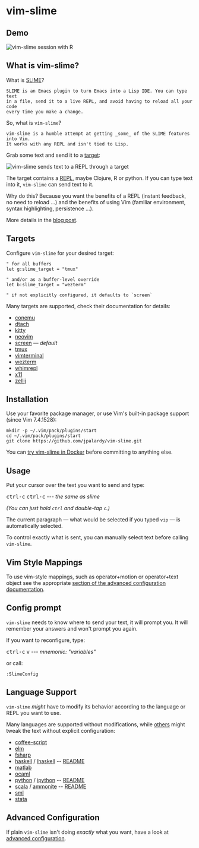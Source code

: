 vim-slime
=========

Demo
------------

![vim-slime session with R](assets/vim-slime.gif)


What is vim-slime?
------------------

What is [SLIME](https://en.wikipedia.org/wiki/SLIME)?

    SLIME is an Emacs plugin to turn Emacs into a Lisp IDE. You can type text
    in a file, send it to a live REPL, and avoid having to reload all your code
    every time you make a change.

So, what is `vim-slime`?

    vim-slime is a humble attempt at getting _some_ of the SLIME features into Vim.
    It works with any REPL and isn't tied to Lisp.

Grab some text and send it to a [target](#targets):

![vim-slime sends text to a REPL through a target](assets/vim-slime-model.png)

The target contains a [REPL](http://en.wikipedia.org/wiki/REPL), maybe Clojure, R or python. If you can type text into it, `vim-slime` can send text to it.

Why do this? Because you want the benefits of a REPL (instant feedback, no need to reload ...) and the benefits of using Vim (familiar environment, syntax highlighting, persistence ...).

More details in the [blog post](http://technotales.wordpress.com/2007/10/03/like-slime-for-vim/).

Targets
-------

Configure `vim-slime` for your desired target:

```vim
" for all buffers
let g:slime_target = "tmux"

" and/or as a buffer-level override
let b:slime_target = "wezterm"

" if not explicitly configured, it defaults to `screen`
```

Many targets are supported, check their documentation for details:

- [conemu](assets/doc/targets/conemu.md)
- [dtach](assets/doc/targets/dtach.md)
- [kitty](assets/doc/targets/kitty.md)
- [neovim](assets/doc/targets/neovim.md)
- [screen](assets/doc/targets/screen.md) — _default_
- [tmux](assets/doc/targets/tmux.md)
- [vimterminal](assets/doc/targets/vimterminal.md)
- [wezterm](assets/doc/targets/wezterm.md)
- [whimrepl](assets/doc/targets/whimrepl.md)
- [x11](assets/doc/targets/x11.md)
- [zellij](assets/doc/targets/zellij.md)

Installation
------------

Use your favorite package manager, or use Vim's built-in package support (since Vim 7.4.1528):

    mkdir -p ~/.vim/pack/plugins/start
    cd ~/.vim/pack/plugins/start
    git clone https://github.com/jpalardy/vim-slime.git

You can [try vim-slime in Docker](https://blog.jpalardy.com/posts/trying-vim-slime-in-docker/) before committing to anything else.

Usage
-------------

Put your cursor over the text you want to send and type:

<kbd>ctrl-c</kbd> <kbd>ctrl-c</kbd> _--- the same as slime_

_(You can just hold `ctrl` and double-tap `c`.)_

The current paragraph — what would be selected if you typed `vip` — is automatically selected.

To control exactly what is sent, you can manually select text before calling `vim-slime`.

## Vim Style Mappings

To use vim-style mappings, such as operator+motion or operator+text object see the appropriate [section of the advanced configuration documentation](https://github.com/jam1015/vim-slime/blob/track_channels/assets/doc/advanced.md#vim-style-mappings).

Config prompt
--------------

`vim-slime` needs to know where to send your text, it will prompt you.
It will remember your answers and won't prompt you again.

If you want to reconfigure, type:

<kbd>ctrl-c</kbd> <kbd>v</kbd> _--- mnemonic: "variables"_

or call:

    :SlimeConfig

Language Support
----------------

`vim-slime` _might_ have to modify its behavior according to the language or REPL
you want to use.

Many languages are supported without modifications, while [others](ftplugin)
might tweak the text without explicit configuration:

  * [coffee-script](ftplugin/coffee/slime.vim)
  * [elm](ftplugin/elm/slime.vim)
  * [fsharp](ftplugin/fsharp/slime.vim)
  * [haskell](ftplugin/haskell/slime.vim) / [lhaskell](ftplugin/haskell/slime.vim) -- [README](ftplugin/haskell)
  * [matlab](ftplugin/matlab/slime.vim)
  * [ocaml](ftplugin/ocaml/slime.vim)
  * [python](ftplugin/python/slime.vim) / [ipython](ftplugin/python/slime.vim) -- [README](ftplugin/python)
  * [scala](ftplugin/scala/slime.vim) / [ammonite](ftplugin/scala/slime.vim) -- [README](ftplugin/scala)
  * [sml](ftplugin/sml/slime.vim)
  * [stata](ftplugin/stata/slime.vim)

Advanced Configuration
----------------------

If plain `vim-slime` isn't doing _exactly_ what you want, have a look
at [advanced configuration](assets/doc/advanced.md).

